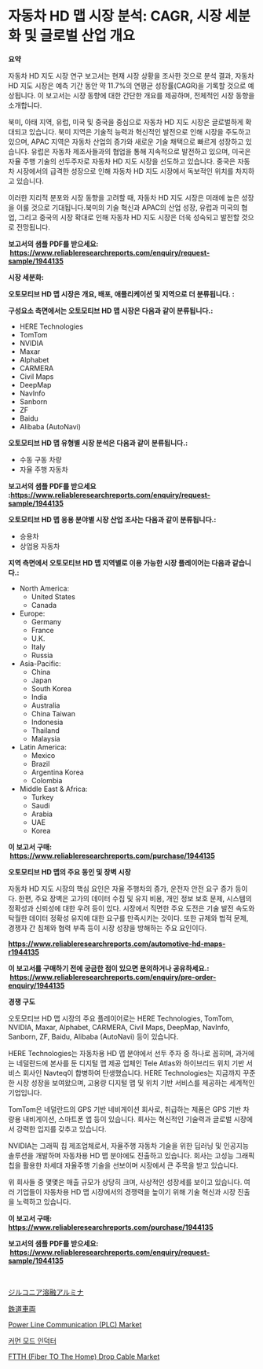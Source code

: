 <p><h1>자동차 HD 맵 시장 분석: CAGR, 시장 세분화 및 글로벌 산업 개요</h1></p><p><strong>요약</strong></p>
<p><p>자동차 HD 지도 시장 연구 보고서는 현재 시장 상황을 조사한 것으로 분석 결과, 자동차 HD 지도 시장은 예측 기간 동안 약 11.7%의 연평균 성장률(CAGR)을 기록할 것으로 예상됩니다. 이 보고서는 시장 동향에 대한 간단한 개요를 제공하며, 전체적인 시장 동향을 소개합니다.</p><p>북미, 아태 지역, 유럽, 미국 및 중국을 중심으로 자동차 HD 지도 시장은 글로벌하게 확대되고 있습니다. 북미 지역은 기술적 능력과 혁신적인 발전으로 인해 시장을 주도하고 있으며, APAC 지역은 자동차 산업의 증가와 새로운 기술 채택으로 빠르게 성장하고 있습니다. 유럽은 자동차 제조사들과의 협업을 통해 지속적으로 발전하고 있으며, 미국은 자율 주행 기술의 선두주자로 자동차 HD 지도 시장을 선도하고 있습니다. 중국은 자동차 시장에서의 급격한 성장으로 인해 자동차 HD 지도 시장에서 독보적인 위치를 차지하고 있습니다.</p><p>이러한 지리적 분포와 시장 동향을 고려할 때, 자동차 HD 지도 시장은 미래에 높은 성장을 이룰 것으로 기대됩니다.북미의 기술 혁신과 APAC의 산업 성장, 유럽과 미국의 협업, 그리고 중국의 시장 확대로 인해 자동차 HD 지도 시장은 더욱 성숙되고 발전할 것으로 전망됩니다.</p></p>
<p><strong>보고서의 샘플 PDF를 받으세요: &nbsp;<a href="https://www.reliableresearchreports.com/enquiry/request-sample/1944135">https://www.reliableresearchreports.com/enquiry/request-sample/1944135</a></strong></p>
<p><strong>시장 세분화:</strong></p>
<p><strong> 오토모티브 HD 맵 시장은 개요, 배포, 애플리케이션 및 지역으로 더 분류됩니다. :</strong></p>
<p><strong>구성요소 측면에서는 오토모티브 HD 맵 시장은 다음과 같이 분류됩니다.:</strong></p>
<p><ul><li>HERE Technologies</li><li>TomTom</li><li>NVIDIA</li><li>Maxar</li><li>Alphabet</li><li>CARMERA</li><li>Civil Maps</li><li>DeepMap</li><li>NavInfo</li><li>Sanborn</li><li>ZF</li><li>Baidu</li><li>Alibaba (AutoNavi)</li></ul></p>
<p><strong> 오토모티브 HD 맵 유형별 시장 분석은 다음과 같이 분류됩니다.:</strong></p>
<p><ul><li>수동 구동 차량</li><li>자율 주행 자동차</li></ul></p>
<p><strong>보고서의 샘플 PDF를 받으세요 :<a href="https://www.reliableresearchreports.com/enquiry/request-sample/1944135">https://www.reliableresearchreports.com/enquiry/request-sample/1944135</a></strong></p>
<p><strong> 오토모티브 HD 맵 응용 분야별 시장 산업 조사는 다음과 같이 분류됩니다.:</strong></p>
<p><ul><li>승용차</li><li>상업용 자동차</li></ul></p>
<p><strong>지역 측면에서 오토모티브 HD 맵 지역별로 이용 가능한 시장 플레이어는 다음과 같습니다.:</strong></p>
<p><ul>
    <li>
        North America:
        <ul>
            <li>United States</li>
            <li>Canada</li>
        </ul>
    </li>
    <li>
        Europe:
        <ul>
            <li>Germany</li>
            <li>France</li>
            <li>U.K.</li>
            <li>Italy</li>
            <li>Russia</li>
        </ul>
    </li>
    <li>
        Asia-Pacific:
        <ul>
            <li>China</li>
            <li>Japan</li>
            <li>South Korea</li>
            <li>India</li>
            <li>Australia</li>
            <li>China Taiwan</li>
            <li>Indonesia</li>
            <li>Thailand</li>
            <li>Malaysia</li>
        </ul>
    </li>
    <li>
        Latin America:
        <ul>
            <li>Mexico</li>
            <li>Brazil</li>
            <li>Argentina Korea</li>
            <li>Colombia</li>
        </ul>
    </li>
    <li>
        Middle East & Africa:
        <ul>
            <li>Turkey</li>
            <li>Saudi</li>
            <li>Arabia</li>
            <li>UAE</li>
            <li>Korea</li>
        </ul>
    </li>
    </ul></p>
<p><strong>이 보고서 구매: &nbsp;<a href="https://www.reliableresearchreports.com/purchase/1944135">https://www.reliableresearchreports.com/purchase/1944135</a></strong></p>
<p><strong>오토모티브 HD 맵의 주요 동인 및 장벽 시장</strong></p>
<p><p>자동차 HD 지도 시장의 핵심 요인은 자율 주행차의 증가, 운전자 안전 요구 증가 등이다. 한편, 주요 장벽은 고가의 데이터 수집 및 유지 비용, 개인 정보 보호 문제, 시스템의 정확성과 신뢰성에 대한 우려 등이 있다. 시장에서 직면한 주요 도전은 기술 발전 속도와 탁월한 데이터 정확성 유지에 대한 요구를 만족시키는 것이다. 또한 규제와 법적 문제, 경쟁자 간 침체와 협력 부족 등이 시장 성장을 방해하는 주요 요인이다.</p></p>
<p><strong><a href="https://www.reliableresearchreports.com/automotive-hd-maps-r1944135">https://www.reliableresearchreports.com/automotive-hd-maps-r1944135</a></strong></p>
<p><strong>이 보고서를 구매하기 전에 궁금한 점이 있으면 문의하거나 공유하세요.: &nbsp;<a href="https://www.reliableresearchreports.com/enquiry/pre-order-enquiry/1944135">https://www.reliableresearchreports.com/enquiry/pre-order-enquiry/1944135</a></strong></p>
<p><strong>경쟁 구도</strong></p>
<p><p>오토모티브 HD 맵 시장의 주요 플레이어로는 HERE Technologies, TomTom, NVIDIA, Maxar, Alphabet, CARMERA, Civil Maps, DeepMap, NavInfo, Sanborn, ZF, Baidu, Alibaba (AutoNavi) 등이 있습니다. </p><p>HERE Technologies는 자동차용 HD 맵 분야에서 선두 주자 중 하나로 꼽히며, 과거에는 네덜란드에 본사를 둔 디지털 맵 제공 업체인 Tele Atlas와 하이브리드 위치 기반 서비스 회사인 Navteq이 합병하여 탄생했습니다. HERE Technologies는 지금까지 꾸준한 시장 성장을 보여왔으며, 고용량 디지털 맵 및 위치 기반 서비스를 제공하는 세계적인 기업입니다.</p><p>TomTom은 네덜란드의 GPS 기반 네비게이션 회사로, 취급하는 제품은 GPS 기반 차량용 내비게이션, 스마트폰 앱 등이 있습니다. 회사는 혁신적인 기술력과 글로벌 시장에서 강력한 입지를 갖추고 있습니다.</p><p>NVIDIA는 그래픽 칩 제조업체로서, 자율주행 자동차 기술을 위한 딥러닝 및 인공지능 솔루션을 개발하며 자동차용 HD 맵 분야에도 진출하고 있습니다. 회사는 고성능 그래픽 칩을 활용한 차세대 자율주행 기술을 선보이며 시장에서 큰 주목을 받고 있습니다.</p><p>위 회사들 중 몇몇은 매출 규모가 상당히 크며, 사상적인 성장세를 보이고 있습니다. 여러 기업들이 자동차용 HD 맵 시장에서의 경쟁력을 높이기 위해 기술 혁신과 시장 진출을 노력하고 있습니다.</p></p>
<p><strong>이 보고서 구매: &nbsp; <a href="https://www.reliableresearchreports.com/purchase/1944135">https://www.reliableresearchreports.com/purchase/1944135</a></strong></p>
<p><strong>보고서의 샘플 PDF를 받으세요: &nbsp;<a href="https://www.reliableresearchreports.com/enquiry/request-sample/1944135">https://www.reliableresearchreports.com/enquiry/request-sample/1944135</a></strong><strong></strong></p>
<p>&nbsp;</p>
<p><p><a href="https://github.com/cnnriuez22368/Market-Research-Report-List-1/blob/main/942605820511.md">ジルコニア溶融アルミナ</a></p><p><a href="https://medium.com/@oliveyew35/%E3%83%AC%E3%83%BC%E3%83%AB%E8%BB%8A%E4%B8%A1%E5%B8%82%E5%A0%B4%E3%81%AE%E8%A6%8F%E6%A8%A1-cagr-%E3%83%88%E3%83%AC%E3%83%B3%E3%83%892024%E5%B9%B4-2030%E5%B9%B4-7c1da8afc288">鉄道車両</a></p><p><a href="https://github.com/bmorecock/Market-Research-Report-List-2/blob/main/power-line-communication-plc-market.md">Power Line Communication (PLC) Market</a></p><p><a href="https://github.com/Skyleitney456456/Market-Research-Report-List-1/blob/main/898636718883.md">커먼 모드 인덕터</a></p><p><a href="https://github.com/Krish2023na/Market-Research-Report-List-3/blob/main/ftth-fiber-to-the-home-drop-cable-market.md">FTTH (Fiber TO The Home) Drop Cable Market</a></p></p>